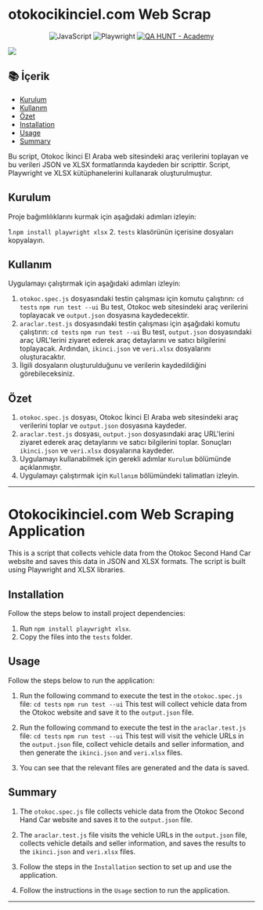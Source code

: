 # otokocikinciel.com Web Scrap

<div align="center">
   
![JavaScript](https://img.shields.io/badge/javascript-%23323330.svg?style=for-the-badge&logo=javascript&logoColor=%23F7DF1E)
![Playwright](https://img.shields.io/badge/playwright-%23242526.svg?style=for-the-badge&logo=playwright&logoColor=%45ba4b)
[![QA HUNT - Academy](https://img.shields.io/badge/QA_HUNT-Academy-blue?style=for-the-badge)](https://)
   
</div>
<img src="https://imgur.com/kEChm39.gif"/>

## 📚 İçerik
- [Kurulum](#Kurulum)
- [Kullanım](#Kullanım)
- [Özet](#Özet)
- [Installation](#Installation)
- [Usage](#Usage)
- [Summary](#Summary)

Bu script, Otokoc İkinci El Araba web sitesindeki araç verilerini toplayan ve bu verileri JSON ve XLSX formatlarında kaydeden bir scripttir. Script, Playwright ve XLSX kütüphanelerini kullanarak oluşturulmuştur.

## Kurulum

Proje bağımlılıklarını kurmak için aşağıdaki adımları izleyin:

1.`npm install playwright xlsx`
2. `tests` klasörünün içerisine dosyaları kopyalayın.

## Kullanım

Uygulamayı çalıştırmak için aşağıdaki adımları izleyin:

1. `otokoc.spec.js` dosyasındaki testin çalışması için komutu çalıştırın: `cd tests` `npm run test --ui`
Bu test, Otokoc web sitesindeki araç verilerini toplayacak ve `output.json` dosyasına kaydedecektir.
2. `araclar.test.js` dosyasındaki testin çalışması için aşağıdaki komutu çalıştırın: `cd tests` `npm run test --ui`
Bu test, `output.json` dosyasındaki araç URL'lerini ziyaret ederek araç detaylarını ve satıcı bilgilerini toplayacak. Ardından, `ikinci.json` ve `veri.xlsx` dosyalarını oluşturacaktır.
3. İlgili dosyaların oluşturulduğunu ve verilerin kaydedildiğini görebileceksiniz.

## Özet

1. `otokoc.spec.js` dosyası, Otokoc İkinci El Araba web sitesindeki araç verilerini toplar ve `output.json` dosyasına kaydeder.
2. `araclar.test.js` dosyası, `output.json` dosyasındaki araç URL'lerini ziyaret ederek araç detaylarını ve satıcı bilgilerini toplar. Sonuçları `ikinci.json` ve `veri.xlsx` dosyalarına kaydeder.
3. Uygulamayı kullanabilmek için gerekli adımlar `Kurulum` bölümünde açıklanmıştır.
4. Uygulamayı çalıştırmak için `Kullanım` bölümündeki talimatları izleyin.

---

# Otokocikinciel.com Web Scraping Application

This is a script that collects vehicle data from the Otokoc Second Hand Car website and saves this data in JSON and XLSX formats. The script is built using Playwright and XLSX libraries.

## Installation

Follow the steps below to install project dependencies:

1. Run `npm install playwright xlsx`.
2. Copy the files into the `tests` folder.

## Usage

Follow the steps below to run the application:

1. Run the following command to execute the test in the `otokoc.spec.js` file: `cd tests` `npm run test --ui`
   This test will collect vehicle data from the Otokoc website and save it to the `output.json` file.

2. Run the following command to execute the test in the `araclar.test.js` file: `cd tests` `npm run test --ui`
   This test will visit the vehicle URLs in the `output.json` file, collect vehicle details and seller information, and then generate the `ikinci.json` and `veri.xlsx` files.

3. You can see that the relevant files are generated and the data is saved.

## Summary

1. The `otokoc.spec.js` file collects vehicle data from the Otokoc Second Hand Car website and saves it to the `output.json` file.

2. The `araclar.test.js` file visits the vehicle URLs in the `output.json` file, collects vehicle details and seller information, and saves the results to the `ikinci.json` and `veri.xlsx` files.

3. Follow the steps in the `Installation` section to set up and use the application.

4. Follow the instructions in the `Usage` section to run the application.

---



